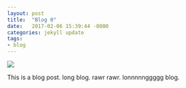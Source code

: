 ```yaml
---
layout: post
title:  "Blog 0"
date:   2017-02-06 15:39:44 -0800
categories: jekyll update
tags:
- blog
---
```

<img src="BASE/assets/temp_dolphin.png" >

This is a blog post.
long blog.
rawr rawr.
lonnnnnggggg blog.
